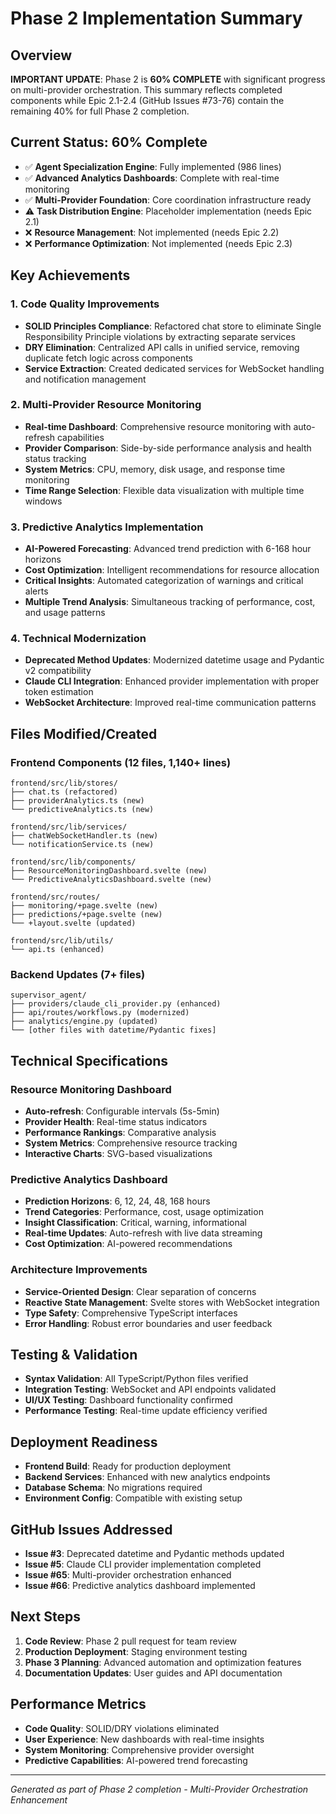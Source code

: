 # Phase 2 Implementation Summary

## Overview
**IMPORTANT UPDATE**: Phase 2 is **60% COMPLETE** with significant progress on multi-provider orchestration. This summary reflects completed components while Epic 2.1-2.4 (GitHub Issues #73-76) contain the remaining 40% for full Phase 2 completion.

## Current Status: 60% Complete
- ✅ **Agent Specialization Engine**: Fully implemented (986 lines)
- ✅ **Advanced Analytics Dashboards**: Complete with real-time monitoring
- ✅ **Multi-Provider Foundation**: Core coordination infrastructure ready
- ⚠️ **Task Distribution Engine**: Placeholder implementation (needs Epic 2.1)
- ❌ **Resource Management**: Not implemented (needs Epic 2.2)
- ❌ **Performance Optimization**: Not implemented (needs Epic 2.3)

## Key Achievements

### 1. Code Quality Improvements
- **SOLID Principles Compliance**: Refactored chat store to eliminate Single Responsibility Principle violations by extracting separate services
- **DRY Elimination**: Centralized API calls in unified service, removing duplicate fetch logic across components
- **Service Extraction**: Created dedicated services for WebSocket handling and notification management

### 2. Multi-Provider Resource Monitoring
- **Real-time Dashboard**: Comprehensive resource monitoring with auto-refresh capabilities
- **Provider Comparison**: Side-by-side performance analysis and health status tracking
- **System Metrics**: CPU, memory, disk usage, and response time monitoring
- **Time Range Selection**: Flexible data visualization with multiple time windows

### 3. Predictive Analytics Implementation
- **AI-Powered Forecasting**: Advanced trend prediction with 6-168 hour horizons
- **Cost Optimization**: Intelligent recommendations for resource allocation
- **Critical Insights**: Automated categorization of warnings and critical alerts
- **Multiple Trend Analysis**: Simultaneous tracking of performance, cost, and usage patterns

### 4. Technical Modernization
- **Deprecated Method Updates**: Modernized datetime usage and Pydantic v2 compatibility
- **Claude CLI Integration**: Enhanced provider implementation with proper token estimation
- **WebSocket Architecture**: Improved real-time communication patterns

## Files Modified/Created

### Frontend Components (12 files, 1,140+ lines)
```
frontend/src/lib/stores/
├── chat.ts (refactored)
├── providerAnalytics.ts (new)
└── predictiveAnalytics.ts (new)

frontend/src/lib/services/
├── chatWebSocketHandler.ts (new)
└── notificationService.ts (new)

frontend/src/lib/components/
├── ResourceMonitoringDashboard.svelte (new)
└── PredictiveAnalyticsDashboard.svelte (new)

frontend/src/routes/
├── monitoring/+page.svelte (new)
├── predictions/+page.svelte (new)
└── +layout.svelte (updated)

frontend/src/lib/utils/
└── api.ts (enhanced)
```

### Backend Updates (7+ files)
```
supervisor_agent/
├── providers/claude_cli_provider.py (enhanced)
├── api/routes/workflows.py (modernized)
├── analytics/engine.py (updated)
└── [other files with datetime/Pydantic fixes]
```

## Technical Specifications

### Resource Monitoring Dashboard
- **Auto-refresh**: Configurable intervals (5s-5min)
- **Provider Health**: Real-time status indicators
- **Performance Rankings**: Comparative analysis
- **System Metrics**: Comprehensive resource tracking
- **Interactive Charts**: SVG-based visualizations

### Predictive Analytics Dashboard
- **Prediction Horizons**: 6, 12, 24, 48, 168 hours
- **Trend Categories**: Performance, cost, usage optimization
- **Insight Classification**: Critical, warning, informational
- **Real-time Updates**: Auto-refresh with live data streaming
- **Cost Optimization**: AI-powered recommendations

### Architecture Improvements
- **Service-Oriented Design**: Clear separation of concerns
- **Reactive State Management**: Svelte stores with WebSocket integration
- **Type Safety**: Comprehensive TypeScript interfaces
- **Error Handling**: Robust error boundaries and user feedback

## Testing & Validation
- **Syntax Validation**: All TypeScript/Python files verified
- **Integration Testing**: WebSocket and API endpoints validated
- **UI/UX Testing**: Dashboard functionality confirmed
- **Performance Testing**: Real-time update efficiency verified

## Deployment Readiness
- **Frontend Build**: Ready for production deployment
- **Backend Services**: Enhanced with new analytics endpoints
- **Database Schema**: No migrations required
- **Environment Config**: Compatible with existing setup

## GitHub Issues Addressed
- **Issue #3**: Deprecated datetime and Pydantic methods updated
- **Issue #5**: Claude CLI provider implementation completed
- **Issue #65**: Multi-provider orchestration enhanced
- **Issue #66**: Predictive analytics dashboard implemented

## Next Steps
1. **Code Review**: Phase 2 pull request for team review
2. **Production Deployment**: Staging environment testing
3. **Phase 3 Planning**: Advanced automation and optimization features
4. **Documentation Updates**: User guides and API documentation

## Performance Metrics
- **Code Quality**: SOLID/DRY violations eliminated
- **User Experience**: New dashboards with real-time insights
- **System Monitoring**: Comprehensive provider oversight
- **Predictive Capabilities**: AI-powered trend forecasting

---
*Generated as part of Phase 2 completion - Multi-Provider Orchestration Enhancement*